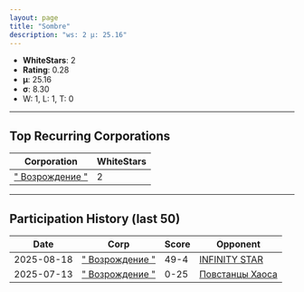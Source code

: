 ```yaml
---
layout: page
title: "Sombre"
description: "ws: 2 μ: 25.16"
---
```

- **WhiteStars**: 2
- **Rating**: 0.28
- **μ**: 25.16  
- **σ**: 8.30
- W: 1, L: 1, T: 0

---

## Top Recurring Corporations

| Corporation | WhiteStars |
| --- | --- |
| [" Возрождение "](https://ws.tsl.rocks/corp/4422f581b40217ac99ee97df59d8d887249c4cdc51d2d5fe901f438ab720d26d/) | 2 |

---

## Participation History (last 50)

| Date | Corp | Score | Opponent |
| --- | --- | --- | --- |
| 2025-08-18 | [" Возрождение "](https://ws.tsl.rocks/corp/4422f581b40217ac99ee97df59d8d887249c4cdc51d2d5fe901f438ab720d26d/) | 49-4 | [INFINITY STAR](https://ws.tsl.rocks/corp/e36eb12fc6bc8e4b826e6bcb46020cad3eb616497c4c14075e8b657715898a9f/) |
| 2025-07-13 | [" Возрождение "](https://ws.tsl.rocks/corp/4422f581b40217ac99ee97df59d8d887249c4cdc51d2d5fe901f438ab720d26d/) | 0-25 | [Повстанцы Хаоса](https://ws.tsl.rocks/corp/1358877fcc123cef74de06c83a943f27a7fad0ab6d20989f767ce88d4d195ace/) |